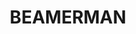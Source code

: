 ---
layout: hero
title: BEAMERMAN
description: CS3247 Game Development Group Project
buttons:
    - button_text: DOWNLOAD
      button_link: /github.com/lightcaster-studios/beamerman/releases
    - button_text: HOW TO PLAY
      button_link: /beamerman/how-to-play
sections:
    - title: About
      description: Beamerman is... 
    - title: About
      description: Beamerman is...
---